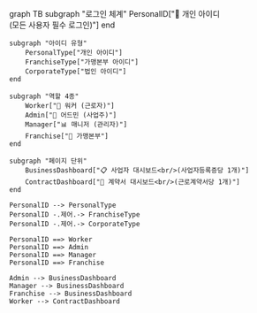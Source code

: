 graph TB
    subgraph "로그인 체계"
        PersonalID["🔑 개인 아이디<br/>(모든 사용자 필수 로그인)"]
    end
    
    subgraph "아이디 유형"
        PersonalType["개인 아이디"]
        FranchiseType["가맹본부 아이디"]
        CorporateType["법인 아이디"]
    end
    
    subgraph "역할 4종"
        Worker["👷 워커 (근로자)"]
        Admin["👔 어드민 (사업주)"]
        Manager["📊 매니저 (관리자)"]
        Franchise["🏪 가맹본부"]
    end
    
    subgraph "페이지 단위"
        BusinessDashboard["📋 사업자 대시보드<br/>(사업자등록증당 1개)"]
        ContractDashboard["📄 계약서 대시보드<br/>(근로계약서당 1개)"]
    end
    
    PersonalID --> PersonalType
    PersonalID -.제어.-> FranchiseType
    PersonalID -.제어.-> CorporateType
    
    PersonalID ==> Worker
    PersonalID ==> Admin
    PersonalID ==> Manager
    PersonalID ==> Franchise
    
    Admin --> BusinessDashboard
    Manager --> BusinessDashboard
    Franchise --> BusinessDashboard
    Worker --> ContractDashboard